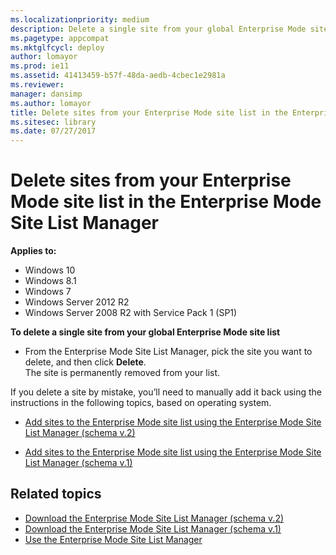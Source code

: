 ```yaml
---
ms.localizationpriority: medium
description: Delete a single site from your global Enterprise Mode site list.
ms.pagetype: appcompat
ms.mktglfcycl: deploy
author: lomayor
ms.prod: ie11
ms.assetid: 41413459-b57f-48da-aedb-4cbec1e2981a
ms.reviewer: 
manager: dansimp
ms.author: lomayor
title: Delete sites from your Enterprise Mode site list in the Enterprise Mode Site List Manager (Internet Explorer 11 for IT Pros)
ms.sitesec: library
ms.date: 07/27/2017
---
```



# Delete sites from your Enterprise Mode site list in the Enterprise Mode Site List Manager

**Applies to:**

-   Windows 10
-   Windows 8.1
-   Windows 7
-   Windows Server 2012 R2
-   Windows Server 2008 R2 with Service Pack 1 (SP1)


 **To delete a single site from your global Enterprise Mode site list**

-   From the Enterprise Mode Site List Manager, pick the site you want to delete, and then click **Delete**.<br>
The site is permanently removed from your list.

If you delete a site by mistake, you’ll need to manually add it back using the instructions in the following topics, based on operating system.

-   [Add sites to the Enterprise Mode site list using the Enterprise Mode Site List Manager (schema v.2)](add-single-sites-to-enterprise-mode-site-list-using-the-version-2-enterprise-mode-tool.md)

-   [Add sites to the Enterprise Mode site list using the Enterprise Mode Site List Manager (schema v.1)](add-single-sites-to-enterprise-mode-site-list-using-the-version-1-enterprise-mode-tool.md)

## Related topics
- [Download the Enterprise Mode Site List Manager (schema v.2)](https://go.microsoft.com/fwlink/p/?LinkId=716853)
- [Download the Enterprise Mode Site List Manager (schema v.1)](https://go.microsoft.com/fwlink/p/?LinkID=394378)
- [Use the Enterprise Mode Site List Manager](use-the-enterprise-mode-site-list-manager.md)
 

 




